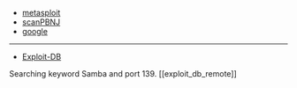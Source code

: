 
* [metasploit](../database/metasploit.md)
* [scanPBNJ](../database/scanPBNJ.md)
* [google](../database/google.md)

---

- [Exploit-DB](www.exploit-db.com)

Searching keyword Samba and port 139. [[exploit_db_remote]]